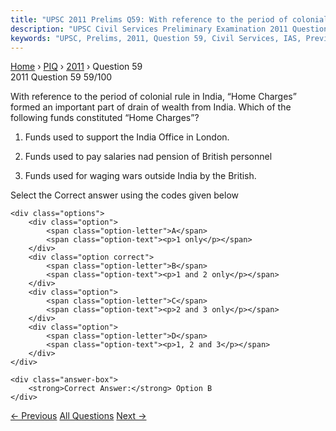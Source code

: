 ```yaml
---
title: "UPSC 2011 Prelims Q59: With reference to the period of colonial rule in India, “Hom..."
description: "UPSC Civil Services Preliminary Examination 2011 Question 59 with options and answer"
keywords: "UPSC, Prelims, 2011, Question 59, Civil Services, IAS, Previous Year Questions"
---
```


<nav class="breadcrumb">
    <a href="../../">Home</a>
    <span>›</span>
    <a href="../">PIQ</a>
    <span>›</span>
    <a href="./">2011</a>
    <span>›</span>
    <span>Question 59</span>
</nav>

<div class="question-header">
    <div class="question-meta">
        <span class="year-badge">2011</span>
        <span class="question-number">Question 59</span>
        <span class="progress">59/100</span>
    </div>
    <div class="progress-bar">
        <div class="progress-fill" style="width: 59.0%"></div>
    </div>
</div>

<div class="question-content">
    <div class="question-text">
        <p>With reference to the period of colonial rule in India, “Home Charges” formed an important part of drain of wealth from India. Which of the following funds constituted “Home Charges”?</p>
<ol>
<li>
<p>Funds used to support the India Office in London.</p>
</li>
<li>
<p>Funds used to pay salaries nad pension of British personnel</p>
</li>
<li>
<p>Funds used for waging wars outside India by the British.</p>
</li>
</ol>
<p>Select the Correct answer using the codes given below</p>
    </div>
    
    <div class="options">
        <div class="option">
            <span class="option-letter">A</span>
            <span class="option-text"><p>1 only</p></span>
        </div>
        <div class="option correct">
            <span class="option-letter">B</span>
            <span class="option-text"><p>1 and 2 only</p></span>
        </div>
        <div class="option">
            <span class="option-letter">C</span>
            <span class="option-text"><p>2 and 3 only</p></span>
        </div>
        <div class="option">
            <span class="option-letter">D</span>
            <span class="option-text"><p>1, 2 and 3</p></span>
        </div>
    </div>

    <div class="answer-box">
        <strong>Correct Answer:</strong> Option B
    </div>
</div>

<div class="question-nav">
    <a href="../q058-with-reference-to-micro-irrigation-which-of-the-fo/" class="nav-btn prev">← Previous</a>
    <a href="../" class="nav-btn center">All Questions</a>
    <a href="../q060-what-was-the-reason-for-mahatma-gandhi-to-organize/" class="nav-btn next">Next →</a>
</div>
